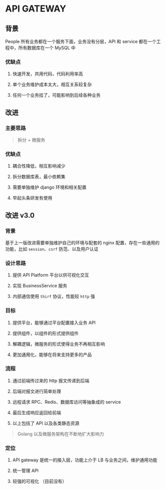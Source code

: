 # API GATEWAY

## 背景

People 所有业务都在一个服务下面，业务没有分层，API 和 service 都在一个工程中，所有数据库在一个 MySQL 中

### 优缺点

1. 快速开发，共用代码，代码利用率高

2. 单个业务维护成本太大，相互关系较复杂

3. 任何一个业务挂了，可能影响到后续各种业务

## 改进

### 主要思路

> 拆分 + 微服务

### 优缺点

1. 耦合性降低，相互影响减少

2. 拆分数据库表，最小依赖集

3. 需要单独维护 django 环境和相关配置

4. 早起头条研发有使用

## 改进 v3.0

### 背景

基于上一版改进需要单独维护自己的环境与配套的 nginx 配置，存在一些通用的功能，比如 `session`、`csrf` 防范、以及用户认证

### 设计思路

1. 提供 API Platform 平台以供可视化交互

2. 实现 BusinessService 服务

3. 内部通信使用 `thirf` 协议，性能较 `http` 强

### 目标

1. 提供平台，能够通过平台配置接入业务 API

2. 提供组件，以组件的形式提供组件

3. 解耦逻辑，微服务的形式使得业务不再相互影响

4. 更加通用化，能够在将来支持更多的产品

### 流程

1. 通过前端传过来的 http 报文传递到后端

2. 后端对报文进行简单处理

3. 远程请求 RPC、Redis、数据库访问等抽象成的 service

4. 最后生成响应返回给前端

5. 以上包括了 API 以及各类静态资源

> Golang 以及微服务架构在不断地扩大影响力

### 定位

1. API gateway 是统一的接入层，功能上介于 LB 与业务之间，维护通用功能

2. 统一管理 API 

3. 较强的可视化 （目前没有）

